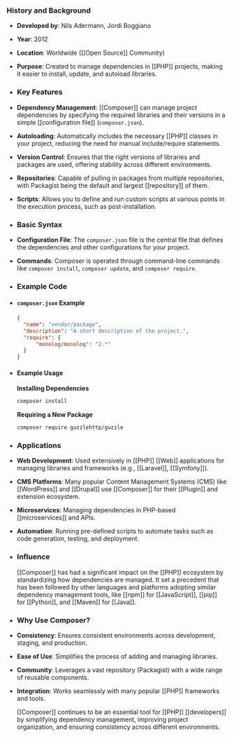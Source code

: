 ### **History and Background**
- **Developed by**: Nils Adermann, Jordi Boggiano
- **Year**: 2012
- **Location**: Worldwide ([[Open Source]] Community)
- **Purpose**: Created to manage dependencies in [[PHP]] projects, making it easier to install, update, and autoload libraries.
- ### **Key Features**
- **Dependency Management**: [[Composer]] can manage project dependencies by specifying the required libraries and their versions in a simple [[configuration file]] (`composer.json`).
- **Autoloading**: Automatically includes the necessary [[PHP]] classes in your project, reducing the need for manual include/require statements.
- **Version Control**: Ensures that the right versions of libraries and packages are used, offering stability across different environments.
- **Repositories**: Capable of pulling in packages from multiple repositories, with Packagist being the default and largest [[repository]] of them.
- **Scripts**: Allows you to define and run custom scripts at various points in the execution process, such as post-installation.
- ### **Basic Syntax**
- **Configuration File**: The `composer.json` file is the central file that defines the dependencies and other configurations for your project.
- **Commands**: Composer is operated through command-line commands like `composer install`, `composer update`, and `composer require`.
- ### **Example Code**
- #### `composer.json` Example
  
  ```json
  {
    "name": "vendor/package",
    "description": "A short description of the project.",
    "require": {
        "monolog/monolog": "2.*"
    }
  }
  ```
- #### Example Usage
  
  **Installing Dependencies**
  
  ```sh
  composer install
  ```
  
  **Requiring a New Package**
  
  ```sh
  composer require guzzlehttp/guzzle
  ```
- ### **Applications**
- **Web Development**: Used extensively in [[PHP]] [[Web]] applications for managing libraries and frameworks (e.g., [[Laravel]], [[Symfony]]).
- **CMS Platforms**: Many popular Content Management Systems (CMS) like [[WordPress]] and [[Drupal]] use [[Composer]] for their [[Plugin]] and extension ecosystem.
- **Microservices**: Managing dependencies in PHP-based [[microservices]] and APIs.
- **Automation**: Running pre-defined scripts to automate tasks such as code generation, testing, and deployment.
- ### **Influence**
  
  [[Composer]] has had a significant impact on the [[PHP]] ecosystem by standardizing how dependencies are managed. It set a precedent that has been followed by other languages and platforms adopting similar dependency management tools, like [[npm]] for [[JavaScript]], [[pip]] for [[Python]], and [[Maven]] for [[Java]].
- ### **Why Use Composer?**
- **Consistency**: Ensures consistent environments across development, staging, and production.
- **Ease of Use**: Simplifies the process of adding and managing libraries.
- **Community**: Leverages a vast repository (Packagist) with a wide range of reusable components.
- **Integration**: Works seamlessly with many popular [[PHP]] frameworks and tools.
  
  [[Composer]] continues to be an essential tool for [[PHP]] [[developers]] by simplifying dependency management, improving project organization, and ensuring consistency across different environments.